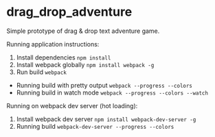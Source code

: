 # drag_drop_adventure
Simple prototype of drag &amp; drop text adventure game.

Running application instructions:
1. Install dependencies `npm install`
2. Install webpack globally `npm install webpack -g`
3. Run build `webpack`
  - Running build with pretty output `webpack --progress --colors`
  - Running build in watch mode `webpack --progress --colors --watch`

Running on webpack dev server (hot loading):
1. Install webpack dev server `npm install webpack-dev-server -g`
2. Running build `webpack-dev-server --progress --colors`
